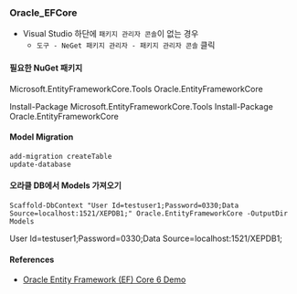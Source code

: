 ﻿### Oracle_EFCore

- Visual Studio 하단에 `패키지 관리자 콘솔`이 없는 경우
	- `도구 - NeGet 패키지 관리자 - 패키지 관리자 콘솔` 클릭

#### 필요한 NuGet 패키지
Microsoft.EntityFrameworkCore.Tools
Oracle.EntityFrameworkCore

Install-Package Microsoft.EntityFrameworkCore.Tools
Install-Package Oracle.EntityFrameworkCore

#### Model Migration
```PM
add-migration createTable
update-database
```

#### 오라클 DB에서 Models 가져오기
```PM
Scaffold-DbContext "User Id=testuser1;Password=0330;Data Source=localhost:1521/XEPDB1;" Oracle.EntityFrameworkCore -OutputDir Models
```

User Id=testuser1;Password=0330;Data Source=localhost:1521/XEPDB1;

#### References
- [Oracle Entity Framework (EF) Core 6 Demo](https://www.youtube.com/watch?v=iyHDODskDlk)



